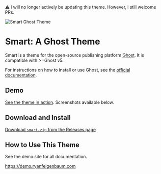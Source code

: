 
⚠️ I will no longer actively be updating this theme. However, I still welcome PRs.

![Smart Ghost Theme](/splash.png)
# Smart: A Ghost Theme

Smart is a theme for the open-source publishing platform [Ghost](https://ghost.org/). It is compatible with >=Ghost v5.

For instructions on how to install or use Ghost, see the [official documentation](https://ghost.org/help/).

## Demo

[See the theme in action](https://demo.ryanfeigenbaum.com). Screenshots available below.

## Download and Install

[Download `smart.zip` from the Releases page](https://github.com/royalfig/smart/releases)

## How to Use This Theme

See the demo site for all documentation. 

https://demo.ryanfeigenbaum.com

